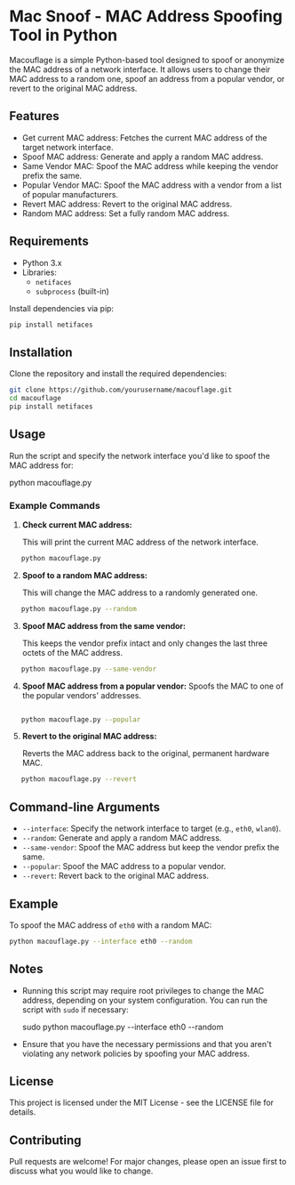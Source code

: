 # Mac Snoof - MAC Address Spoofing Tool in Python

Macouflage is a simple Python-based tool designed to spoof or anonymize the MAC address of a network interface. It allows users to change their MAC address to a random one, spoof an address from a popular vendor, or revert to the original MAC address.

## Features
- Get current MAC address: Fetches the current MAC address of the target network interface.
- Spoof MAC address: Generate and apply a random MAC address.
- Same Vendor MAC: Spoof the MAC address while keeping the vendor prefix the same.
- Popular Vendor MAC: Spoof the MAC address with a vendor from a list of popular manufacturers.
- Revert MAC address: Revert to the original MAC address.
- Random MAC address: Set a fully random MAC address.

## Requirements
- Python 3.x
- Libraries:
  - `netifaces`
  - `subprocess` (built-in)

Install dependencies via pip:
```bash
pip install netifaces
```

## Installation

Clone the repository and install the required dependencies:
```bash
git clone https://github.com/yourusername/macouflage.git
cd macouflage
pip install netifaces
```
## Usage

Run the script and specify the network interface you'd like to spoof the MAC address for:

python macouflage.py

### Example Commands

1. **Check current MAC address:**

   This will print the current MAC address of the network interface.
```bash
   python macouflage.py
```
2. **Spoof to a random MAC address:**

   This will change the MAC address to a randomly generated one.
```bash
   python macouflage.py --random
```
3. **Spoof MAC address from the same vendor:**

   This keeps the vendor prefix intact and only changes the last three octets of the MAC address.
```bash
   python macouflage.py --same-vendor
```
4. **Spoof MAC address from a popular vendor:**
   Spoofs the MAC to one of the popular vendors' addresses.
```bash

   python macouflage.py --popular
```
5. **Revert to the original MAC address:**

   Reverts the MAC address back to the original, permanent hardware MAC.
```bash
   python macouflage.py --revert
```
## Command-line Arguments

- `--interface`: Specify the network interface to target (e.g., `eth0`, `wlan0`).
- `--random`: Generate and apply a random MAC address.
- `--same-vendor`: Spoof the MAC address but keep the vendor prefix the same.
- `--popular`: Spoof the MAC address to a popular vendor.
- `--revert`: Revert back to the original MAC address.

## Example

To spoof the MAC address of `eth0` with a random MAC:
```bash
python macouflage.py --interface eth0 --random
```
## Notes

- Running this script may require root privileges to change the MAC address, depending on your system configuration. You can run the script with `sudo` if necessary:

  sudo python macouflage.py --interface eth0 --random

- Ensure that you have the necessary permissions and that you aren't violating any network policies by spoofing your MAC address.

## License

This project is licensed under the MIT License - see the LICENSE file for details.

## Contributing

Pull requests are welcome! For major changes, please open an issue first to discuss what you would like to change.
